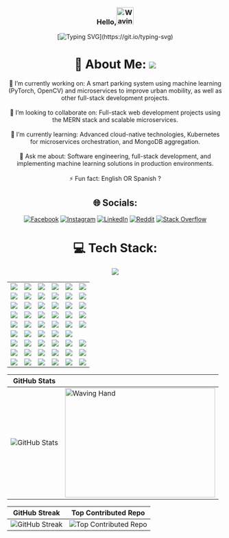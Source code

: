 <div align="center">

### Hello,<img src="https://raw.githubusercontent.com/Tarikul-Islam-Anik/Animated-Fluent-Emojis/master/Emojis/Hand%20gestures/Waving%20Hand%20Medium-Light%20Skin%20Tone.png" alt="Waving Hand Medium-Light Skin Tone" width="40" height="40" /> <br>

[![Typing SVG](https://readme-typing-svg.demolab.com?font=Fira+Code&duration=2000&color=F7F7F7&multiline=true&width=460&height=80&lines=I'm+Shai+Shillo%2C;+a+dedicated+computer+science+graduate+based+in+Holon%2C+Israel.;based+in+Holon%2C+Israel.)](https://git.io/typing-svg)

# 💫 About Me: [![](https://visitcount.itsvg.in/api?id=ShaiShillo&icon=0&color=0)](https://visitcount.itsvg.in)<br>
 🔭 I’m currently working on: A smart parking system using machine learning (PyTorch, OpenCV) and microservices to improve urban mobility, as well as other full-stack development projects.<br><br>
 🤝 I’m looking to collaborate on: Full-stack web development projects using the MERN stack and scalable microservices.<br><br>
 🧠 I’m currently learning: Advanced cloud-native technologies, Kubernetes for microservices orchestration, and MongoDB aggregation.<br><br>
 💬 Ask me about: Software engineering, full-stack development, and implementing machine learning solutions in production environments.<br><br>
 ⚡ Fun fact: English OR Spanish ?

## 🌐 Socials: 
[![Facebook](https://img.shields.io/badge/Facebook-%231877F2.svg?logo=Facebook&logoColor=white)](https://facebook.com/ShaiShillo) 
[![Instagram](https://img.shields.io/badge/Instagram-%23E4405F.svg?logo=Instagram&logoColor=white)](https://instagram.com/shai_shillo) 
[![LinkedIn](https://img.shields.io/badge/LinkedIn-%230077B5.svg?logo=linkedin&logoColor=white)](https://linkedin.com/in/Shai-Shillo) 
[![Reddit](https://img.shields.io/badge/Reddit-%23FF4500.svg?logo=Reddit&logoColor=white)](https://reddit.com/user/Num_Pie) 
[![Stack Overflow](https://img.shields.io/badge/-Stackoverflow-FE7A16?logo=stack-overflow&logoColor=white)](https://stackoverflow.com/users/21207136) 

# 💻 Tech Stack:
<table>
  <tr>
    <td><img src="https://img.shields.io/badge/c-%2300599C.svg?style=flat&logo=c&logoColor=white"></td>
    <td><img src="https://img.shields.io/badge/c++-%2300599C.svg?style=flat&logo=c%2B%2B&logoColor=white"></td>
    <td><img src="https://img.shields.io/badge/java-%23ED8B00.svg?style=flat&logo=openjdk&logoColor=white"></td>
    <td><img src="https://img.shields.io/badge/html5-%23E34F26.svg?style=flat&logo=html5&logoColor=white"></td>
    <td><img src="https://img.shields.io/badge/markdown-%23000000.svg?style=flat&logo=markdown&logoColor=white"></td>
    <td><img src="https://img.shields.io/badge/kubernetes-%23326ce5.svg?style=flat&logo=kubernetes&logoColor=white"></td>
  </tr>
  <tr>
    <td><img src="https://img.shields.io/badge/javascript-%23323330.svg?style=flat&logo=javascript&logoColor=%23F7DF1E"></td>
    <td><img src="https://img.shields.io/badge/python-3670A0?style=flat&logo=python&logoColor=ffdd54"></td>
    <td><img src="https://img.shields.io/badge/yaml-%23ffffff.svg?style=flat&logo=yaml&logoColor=151515"></td>
    <td><img src="https://img.shields.io/badge/Windows%20Terminal-%234D4D4D.svg?style=flat&logo=windows-terminal&logoColor=white"></td>
    <td><img src="https://img.shields.io/badge/kotlin-%237F52FF.svg?style=flat&logo=kotlin&logoColor=white"></td>
    <td><img src="https://img.shields.io/badge/Postman-FF6C37?style=flat&logo=postman&logoColor=white"></td>
  </tr>
  <tr>
    <td><img src="https://img.shields.io/badge/css3-%231572B6.svg?style=flat&logo=css3&logoColor=white"></td>
    <td><img src="https://img.shields.io/badge/firebase-%23039BE5.svg?style=flat&logo=firebase"></td>
    <td><img src="https://img.shields.io/badge/github%20pages-121013?style=flat&logo=github&logoColor=white"></td>
    <td><img src="https://img.shields.io/badge/GoogleCloud-%234285F4.svg?style=flat&logo=google-cloud&logoColor=white"></td>
    <td><img src="https://img.shields.io/badge/heroku-%23430098.svg?style=flat&logo=heroku&logoColor=white"></td>
    <td><img src="https://img.shields.io/badge/Swagger-%23Clojure?style=flat&logo=swagger&logoColor=white"></td>
  </tr>
  <tr>
    <td><img src="https://img.shields.io/badge/anaconda-%2344A833.svg?style=flat&logo=anaconda&logoColor=white"></td>
    <td><img src="https://img.shields.io/badge/bootstrap-%238511FA.svg?style=flat&logo=bootstrap&logoColor=white"></td>
    <td><img src="https://img.shields.io/badge/flask-%23000.svg?style=flat&logo=flask&logoColor=white"></td>
    <td><img src="https://img.shields.io/badge/FastAPI-005571?style=flat&logo=fastapi"></td>
    <td><img src="https://img.shields.io/badge/express.js-%23404d59.svg?style=flat&logo=express&logoColor=%2361DAFB"></td>
    <td><img src="https://img.shields.io/badge/kubernetes-%23326ce5.svg?style=flat&logo=kubernetes&logoColor=white"></td>
  </tr>
  <tr>
    <td><img src="https://img.shields.io/badge/JWT-black?style=flat&logo=JSON%20web%20tokens"></td>
    <td><img src="https://img.shields.io/badge/MUI-%230081CB.svg?style=flat&logo=mui&logoColor=white"></td>
    <td><img src="https://img.shields.io/badge/NPM-%23CB3837.svg?style=flat&logo=npm&logoColor=white"></td>
    <td><img src="https://img.shields.io/badge/node.js-6DA55F?style=flat&logo=node.js&logoColor=white"></td>
    <td><img src="https://img.shields.io/badge/nodemon-%23323330.svg?style=flat&logo=nodemon&logoColor=%BBDEAD"></td>
    <td><img src="https://img.shields.io/badge/gradle-02303A.svg?style=flat&logo=gradle&logoColor=white"></td>
  </tr>
  <tr>
    <td><img src="https://img.shields.io/badge/opencv-%23white.svg?style=flat&logo=opencv&logoColor=white"></td>
    <td><img src="https://img.shields.io/badge/react-%2320232a.svg?style=flat&logo=react&logoColor=%2361DAFB"></td>
    <td><img src="https://img.shields.io/badge/redux-%23593d88.svg?style=flat&logo=redux&logoColor=white"></td>
    <td><img src="https://img.shields.io/badge/socket.io-black?style=flat&logo=socket.io&badgeColor=010101"></td>
    <td><img src="https://img.shields.io/badge/threejs-black?style=flat&logo=three.js&logoColor=white"></td>
  </tr>
  <tr>
    <td><img src="https://img.shields.io/badge/apache%20tomcat-%23F8DC75.svg?style=flat&logo=apache-tomcat&logoColor=black"></td>
    <td><img src="https://img.shields.io/badge/jenkins-%232C5263.svg?style=flat&logo=jenkins&logoColor=white"></td>
    <td><img src="https://img.shields.io/badge/firebase-a08021?style=flat&logo=firebase&logoColor=ffcd34"></td>
    <td><img src="https://img.shields.io/badge/MongoDB-%234ea94b.svg?style=flat&logo=mongodb&logoColor=white"></td>
    <td><img src="https://img.shields.io/badge/mysql-4479A1.svg?style=flat&logo=mysql&logoColor=white"></td>
    <td><img src="https://img.shields.io/badge/git-%23F05033.svg?style=flat&logo=git&logoColor=white"></td>
  </tr>
  <tr>
    <td><img src="https://img.shields.io/badge/postgres-%23316192.svg?style=flat&logo=postgresql&logoColor=white"></td>
    <td><img src="https://img.shields.io/badge/Canva-%2300C4CC.svg?style=flat&logo=Canva&logoColor=white"></td>
    <td><img src="https://img.shields.io/badge/Keras-%23D00000.svg?style=flat&logo=Keras&logoColor=white"></td>
    <td><img src="https://img.shields.io/badge/Matplotlib-%23ffffff.svg?style=flat&logo=Matplotlib&logoColor=black"></td>
    <td><img src="https://img.shields.io/badge/github-%23121011.svg?style=flat&logo=github&logoColor=white"></td>
    <td><img src="https://img.shields.io/badge/numpy-%23013243.svg?style=flat&logo=numpy&logoColor=white"></td>
  </tr>
  <tr>
    <td><img src="https://img.shields.io/badge/pandas-%23150458.svg?style=flat&logo=pandas&logoColor=white"></td>
    <td><img src="https://img.shields.io/badge/PyTorch-%23EE4C2C.svg?style=flat&logo=PyTorch&logoColor=white"></td>
    <td><img src="https://img.shields.io/badge/scikit--learn-%23F7931E.svg?style=flat&logo=scikit-learn&logoColor=white"></td>
    <td><img src="https://img.shields.io/badge/TensorFlow-%23FF6F00.svg?style=flat&logo=TensorFlow&logoColor=white"></td>
    <td><img src="https://img.shields.io/badge/mlflow-%23d9ead3.svg?style=flat&logo=numpy&logoColor=blue"></td>
    <td><img src="https://img.shields.io/badge/docker-%230db7ed.svg?style=flat&logo=docker&logoColor=white"></td>
  </tr>

    
  
  
</tr>
 <img src="https://user-images.githubusercontent.com/74038190/212284158-e840e285-664b-44d7-b79b-e264b5e54825.gif"/>

| GitHub Stats | |
| --- | --- |
| ![GitHub Stats](https://github-readme-stats.vercel.app/api?username=ShaiShillo&theme=nightowl&hide_border=false&include_all_commits=true&count_private=true) | <img src="https://user-images.githubusercontent.com/74038190/225813708-98b745f2-7d22-48cf-9150-083f1b00d6c9.gif" width="350" height="255" alt="Waving Hand"/> |

| GitHub Streak | Top Contributed Repo |
| --- | --- |
| ![GitHub Streak](https://github-readme-streak-stats.herokuapp.com/?user=ShaiShillo&theme=nightowl&hide_border=false) | ![Top Contributed Repo](https://github-contributor-stats.vercel.app/api?username=ShaiShillo&limit=5&theme=nightowl&combine_all_yearly_contributions=true) |


</div>
